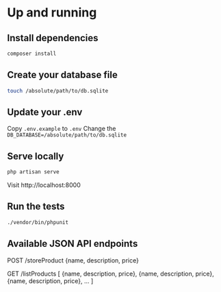 # Up and running


## Install dependencies

```bash
composer install
```

## Create your database file

```bash
touch /absolute/path/to/db.sqlite
```

## Update your .env

Copy `.env.example` to `.env`
Change the `DB_DATABASE=/absolute/path/to/db.sqlite`

## Serve locally

```bash
php artisan serve
```

Visit http://localhost:8000

## Run the tests

```bash
./vendor/bin/phpunit
```

## Available JSON API endpoints

POST /storeProduct
{name, description, price}

GET /listProducts
[
{name, description, price},
{name, description, price},
{name, description, price},
...
]